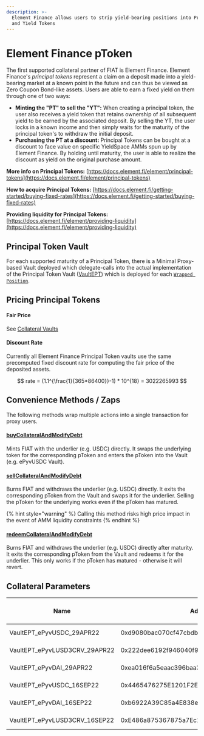 ```yaml
---
description: >-
  Element Finance allows users to strip yield-bearing positions into Principal
  and Yield Tokens
---
```


# Element Finance pToken

The first supported collateral partner of FIAT is Element Finance. Element Finance's _principal tokens_ represent a claim on a deposit made into a yield-bearing market at a known point in the future and can thus be viewed as Zero Coupon Bond-like assets. Users are able to earn a fixed yield on them through one of two ways:

* **Minting the "PT" to sell the "YT":** When creating a principal token, the user also receives a yield token that retains ownership of all subsequent yield to be earned by the associated deposit. By selling the YT, the user locks in a known income and then simply waits for the maturity of the principal token's to withdraw the initial deposit.
* **Purchasing the PT at a discount:** Principal Tokens can be bought at a discount to face value on specific YieldSpace AMMs spun up by Element Finance. By holding until maturity, the user is able to realize the discount as yield on the original purchase amount.&#x20;

**More info on Principal Tokens:** [https://docs.element.fi/element/principal-tokens](https://docs.element.fi/element/principal-tokens)

**How to acquire Principal Tokens:** [https://docs.element.fi/getting-started/buying-fixed-rates](https://docs.element.fi/getting-started/buying-fixed-rates)

**Providing liquidity for Principal Tokens:** [https://docs.element.fi/element/providing-liquidity](https://docs.element.fi/element/providing-liquidity)

## Principal Token Vault

For each supported maturity of a Principal Token, there is a Minimal Proxy-based Vault deployed which delegate-calls into the actual implementation of the Principal Token Vault ([VaultEPT](https://github.com/fiatdao/vaults/blob/main/src/VaultEPT.sol)) which is deployed for each [`Wrapped Position`](https://docs.element.fi/element/element-smart-contracts/core-protocol-contracts/wrapped-position).

## Pricing Principal Tokens

#### Fair Price

See [Collateral Vaults](./)

#### Discount Rate

Currently all Element Finance Principal Token vaults use the same precomputed fixed discount rate for computing the fair price of the deposited assets.

$$
rate = (1.1^{\frac{1}{365*86400}}-1) * 10^{18} = 3022265993
$$

## Convenience Methods / Zaps

The following methods wrap multiple actions into a single transaction for proxy users.

#### [buyCollateralAndModifyDebt](https://github.com/fiatdao/actions/blob/main/src/vault/VaultEPTActions.sol#L137)

Mints FIAT with the underlier (e.g. USDC) directly. It swaps the underlying token for the corresponding pToken and enters the pToken into the Vault (e.g. ePyvUSDC Vault).

#### [sellCollateralAndModifyDebt](https://github.com/fiatdao/actions/blob/main/src/vault/VaultEPTActions.sol#L177)

Burns FIAT and withdraws the underlier (e.g. USDC) directly. It exits the corresponding pToken from the Vault and swaps it for the underlier. Selling the pToken for the underlying works even if the pToken has matured.&#x20;

{% hint style="warning" %}
Calling this method risks high price impact in the event of AMM liquidity constraints
{% endhint %}

#### [redeemCollateralAndModifyDebt](https://github.com/fiatdao/actions/blob/main/src/vault/VaultEPTActions.sol#L218)

Burns FIAT and withdraws the underlier (e.g. USDC) directly after maturity. It exits the corresponding pToken from the Vault and redeems it for the underlier. This only works if the pToken has matured - otherwise it will revert.

## Collateral Parameters

| Name                            | Address                                    | Liquidation Ratio | Borrow Rate (Annualized) | Debt Floor | Debt Ceiling    | Multiplier | Auction Duration (Max.) | Auction Debt Floor |
| ------------------------------- | ------------------------------------------ | ----------------- | ------------------------ | ---------- | --------------- | ---------- | ----------------------- | ------------------ |
| VaultEPT\_ePyvUSDC\_29APR22     | 0xd9080bac070cf47cbdb7223d2440cf8e978e6b45 | \~95.23%          | 1%                       | 250 FIAT   | 25,000,000 FIAT | 1.05x      | 90 hours                | 250.25 FIAT        |
| VaultEPT\_ePyvLUSD3CRV\_29APR22 | 0x222dee6192f946040f97aadb386fafa4e6310cdc | \~95.23%          | 1%                       | 250 FIAT   | 3,500,000 FIAT  | 1.05x      | 90 hours                | 250.25 FIAT        |
| VaultEPT\_ePyvDAI\_29APR22      | 0xea016f6a5eaac396baa3aa712e8d3f20764cbb1f | \~95.23%          | 1%                       | 250 FIAT   | 3,500,000 FIAT  | 1.05x      | 90 hours                | 250.25 FIAT        |
| VaultEPT\_ePyvUSDC\_16SEP22     | 0x4465476275E1201F2E5Ab9479E6a51c7875Ce700 | \~95.23%          | 1%                       | 250 FIAT   | 25,000,000 FIAT | 1.05x      | 90 hours                | 250.25 FIAT        |
| VaultEPT\_ePyvDAI\_16SEP22      | 0xb6922A39C85a4E838e1499A8B7465BDca2E49491 | \~95.23%          | 1%                       | 250 FIAT   | 3,500,000 FIAT  | 1.05x      | 90 hours                | 250.25 FIAT        |
| VaultEPT\_ePyvLUSD3CRV\_16SEP22 | 0xE486a875367875a7Ec1DfE40510B6Ed217849737 | \~95.23%          | 1%                       | 250 FIAT   | 3,500,000 FIAT  | 1.05x      | 90 hours                | 250.25 FIAT        |

